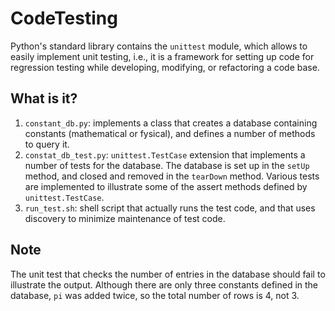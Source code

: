 CodeTesting
===========

Python's standard library contains the `unittest` module, which allows
to easily implement unit testing, i.e., it is a framework for setting
up code for regression testing while developing, modifying, or refactoring
a code base.

What is it?
-----------
1. `constant_db.py`: implements a class that creates a database containing
    constants (mathematical or fysical), and defines a number of methods
    to query it.
1. `constat_db_test.py`: `unittest.TestCase` extension that implements a
    number of tests for the database.  The database is set up in the
    `setUp` method, and closed and removed in the `tearDown` method.
    Various tests are implemented to illustrate some of the assert methods
    defined by `unittest.TestCase`.
1. `run_test.sh`: shell script that actually runs the test code, and that
    uses discovery to minimize maintenance of test code.

Note
----
The unit test that checks the number of entries in the database should
fail to illustrate the output.  Although there are only three constants
defined in the database, `pi` was added twice, so the total number of
rows is 4, not 3.
